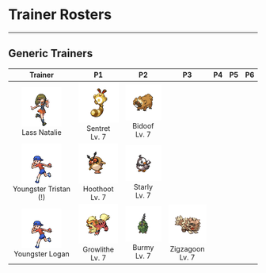 # Trainer Rosters

---

## Generic Trainers

| Trainer | P1 | P2 | P3 | P4 | P5 | P6 |
|:-------:|:--:|:--:|:--:|:--:|:--:|:--:|
| ![Lass Natalie](../../assets/trainers/lass.png)<br>Lass Natalie | ![Sentret](../../assets/sprites/sentret/front.gif)<br>Sentret<br>Lv. 7 | ![Bidoof](../../assets/sprites/bidoof/front.gif)<br>Bidoof<br>Lv. 7 |
| ![Youngster Tristan (!)](../../assets/trainers/youngster.png)<br>Youngster Tristan (!) | ![Hoothoot](../../assets/sprites/hoothoot/front.gif)<br>Hoothoot<br>Lv. 7 | ![Starly](../../assets/sprites/starly/front.gif)<br>Starly<br>Lv. 7 |
| ![Youngster Logan](../../assets/trainers/youngster.png)<br>Youngster Logan | ![Growlithe](../../assets/sprites/growlithe/front.gif)<br>Growlithe<br>Lv. 7 | ![Burmy](../../assets/sprites/burmy/front.gif)<br>Burmy<br>Lv. 7 | ![Zigzagoon](../../assets/sprites/zigzagoon/front.gif)<br>Zigzagoon<br>Lv. 7 |
